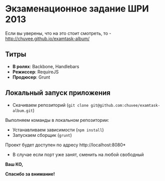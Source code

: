 Экзаменационное задание ШРИ 2013
=============

Если вы уверены, что на это стоит смотреть, то - http://chuvee.github.io/examtask-album/

Титры
-------

* **В ролях**: Backbone, Handlebars
* **Режиссер**: RequireJS
* **Продюсер**: Grunt

Локальный запуск приложения
-------

* Скачиваем репозиторий (`git clone git@github.com:chuvee/examtask-album.git`)

Выполняем команды в локальном репозитории:

* Устанавливаем зависимости (`npm install`)
* Запускаем сборщик (`grunt`)
 
Проект будет доступен по адресу http://localhost:8080*
* В случае если порт уже занят, сменить на любой свободный
 

**Ваш КО,**

**Спасибо за внимание!**
